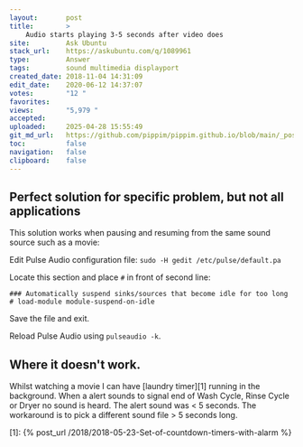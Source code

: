 ```yaml
---
layout:       post
title:        >
    Audio starts playing 3-5 seconds after video does
site:         Ask Ubuntu
stack_url:    https://askubuntu.com/q/1089961
type:         Answer
tags:         sound multimedia displayport
created_date: 2018-11-04 14:31:09
edit_date:    2020-06-12 14:37:07
votes:        "12 "
favorites:    
views:        "5,979 "
accepted:     
uploaded:     2025-04-28 15:55:49
git_md_url:   https://github.com/pippim/pippim.github.io/blob/main/_posts/2018/2018-11-04-Audio-starts-playing-3-5-seconds-after-video-does.md
toc:          false
navigation:   false
clipboard:    false
---
```


## Perfect solution for specific problem, but not all applications

This solution works when pausing and resuming from the same sound source such as a movie:

Edit Pulse Audio configuration file: `sudo -H gedit /etc/pulse/default.pa`

Locate this section and place `#` in front of second line:

``` 
### Automatically suspend sinks/sources that become idle for too long
# load-module module-suspend-on-idle
```

Save the file and exit.

Reload Pulse Audio using `pulseaudio -k`.

## Where it doesn't work.

Whilst watching a movie I can have [laundry timer][1] running in the background. When a alert sounds to signal end of Wash Cycle, Rinse Cycle or Dryer no sound is heard. The alert sound was < 5 seconds. The workaround is to pick a different sound file > 5 seconds long.


  [1]: {% post_url /2018/2018-05-23-Set-of-countdown-timers-with-alarm %}

